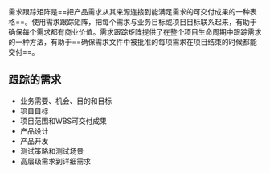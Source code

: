 需求跟踪矩阵是==把产品需求从其来源连接到能满足需求的可交付成果的一种表格==。使用需求跟踪矩阵，把每个需求与业务目标或项目目标联系起来，有助于确保每个需求都有商业价值。需求跟踪矩阵提供了在整个项目生命周期中跟踪需求的一种方法，有助于==确保需求文件中被批准的每项需求在项目结束的时候都能交付==。

## 跟踪的需求
+ 业务需要、机会、目的和目标
+ 项目目标
+ 项目范围和WBS可交付成果
+ 产品设计
+ 产品开发
+ 测试策略和测试场景
+ 高层级需求到详细需求